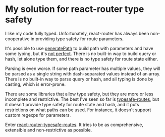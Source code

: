 # My solution for react-router type safety

I like my code fully typed. Unfortunately, react-router has always been non-cooperative in providing type safety for route parameters.

It's possible to use [generatePath](https://reactrouter.com/web/api/generatePath) to build path with parameters and have some typing, but it's [not perfect](https://github.com/DefinitelyTyped/DefinitelyTyped/issues/52914). There is no built-in way to build query or hash, let alone type them, and there is no type safety for route state either.

Parsing is even worse. If some path parameter has multiple values, they will be parsed as a single string with dash-separated values instead of an array. There is no built-in way to parse query or hash, and all typing is done by casting, which is error-prone.

There are some libraries that allow type safety, but they are more or less incomplete and restrictive. The best I've seen so far is [typesafe-routes](https://www.npmjs.com/package/typesafe-routes), but it doesn't provide type safety for route state and hash, and it puts restrictions on what paths can be used. For instance, it doesn't support custom regexps for parameters.

Enter [react-router-typesafe-routes](https://www.npmjs.com/package/react-router-typesafe-routes). It tries to be as comprehensive, extensible and non-restrictive as possible.